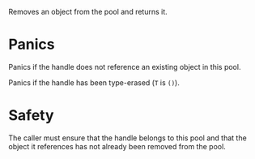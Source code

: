 Removes an object from the pool and returns it.

# Panics

Panics if the handle does not reference an existing object in this pool.

Panics if the handle has been type-erased (`T` is `()`).

# Safety

The caller must ensure that the handle belongs to this pool and that the object it
references has not already been removed from the pool.